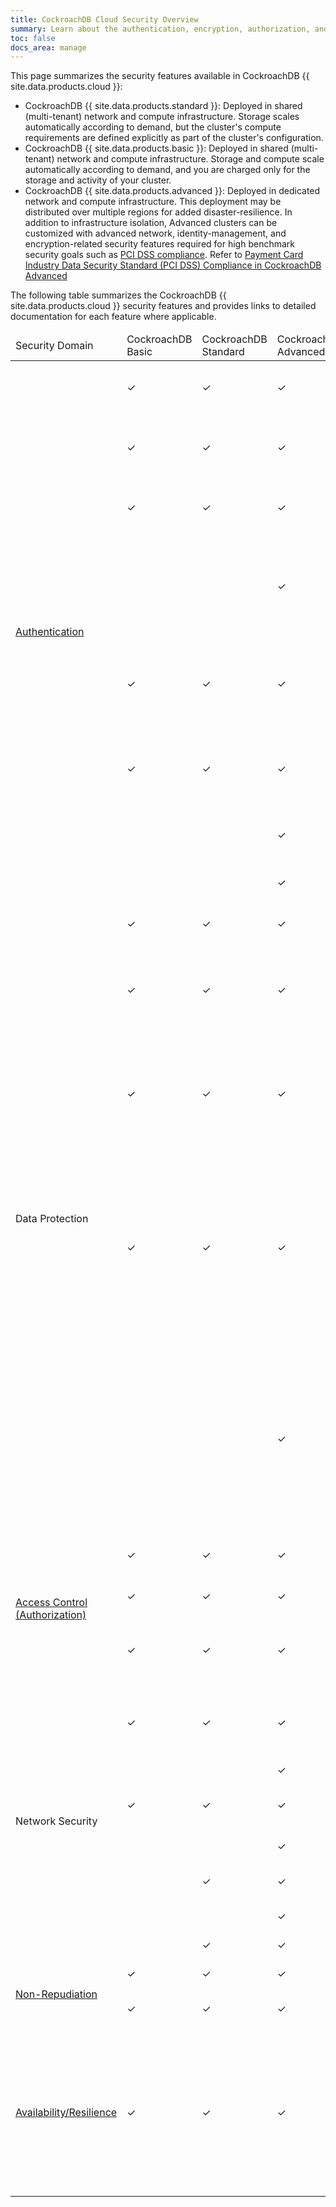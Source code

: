 ```yaml
---
title: CockroachDB Cloud Security Overview
summary: Learn about the authentication, encryption, authorization, and audit log features for CockroachDB Cloud clusters.
toc: false
docs_area: manage
---
```


This page summarizes the security features available in CockroachDB {{ site.data.products.cloud }}:

- CockroachDB {{ site.data.products.standard }}: Deployed in shared (multi-tenant) network and compute infrastructure. Storage scales automatically according to demand, but the cluster's compute requirements are defined explicitly as part of the cluster's configuration.
- CockroachDB {{ site.data.products.basic }}: Deployed in shared (multi-tenant) network and compute infrastructure. Storage and compute scale automatically according to demand, and you are charged only for the storage and activity of your cluster.
- CockroachDB {{ site.data.products.advanced }}: Deployed in dedicated network and compute infrastructure. This deployment may be distributed over multiple regions for added disaster-resilience. In addition to infrastructure isolation, Advanced clusters can be customized with advanced network, identity-management, and encryption-related security features required for high benchmark security goals such as [PCI DSS compliance](pci-dss.md). Refer to [Payment Card Industry Data Security Standard (PCI DSS) Compliance in CockroachDB Advanced](pci-dss.md)

The following table summarizes the CockroachDB {{ site.data.products.cloud }} security features and provides links to detailed documentation for each feature where applicable.

<table markdown="1">
  <thead>
    <tr>
      <td width="120">Security Domain</td>
      <td>CockroachDB Basic</td>
      <td>CockroachDB Standard</td>
      <td>CockroachDB Advanced</td>
      <td>Feature</td>
    </tr>
  </thead>
  <tbody>
    <tr>
      <td rowspan="8"><a href="cockroachcloud/authentication.md">Authentication</a></td>
      <td>✓</td>
      <td>✓</td>
      <td>✓</td>
      <td>Inter-node and node identity authentication using TLS 1.3</td>
    </tr>
    <tr>
      <td>✓</td>
      <td>✓</td>
      <td>✓</td>
      <td>Client identity authentication using a username and password</td>
    </tr>
    <tr>
      <td>✓</td>
      <td>✓</td>
      <td>✓</td>
      <td><a href="{{ site.current_cloud_version }}/security-reference/scram-authentication.md">SASL/SCRAM-SHA-256 secure password-based authentication</a></td>
    </tr>
    <tr>
      <td>&nbsp;</td>
      <td>&nbsp;</td>
      <td>✓</td>
      <td>Cluster DB console authentication with third-party <a href="{{ site.current_cloud_version }}/sso-db-console.md">Single Sign On (SSO)</a> using <a href="https://openid.net/connect/">OpenID Connect OIDC</a> or <a href="https://wikipedia.org/wiki/Security_Assertion_Markup_Language">SAML</a></td>
    </tr>
    <tr>
      <td>✓</td>
      <td>✓</td>
      <td>✓</td>
      <td>SQL Client authentication with <a href="cockroachcloud/cloud-sso-sql.md">Cluster SSO</a> using CockroachDB Cloud as identity provider</td>
    </tr>
    <tr>
      <td>✓</td>
      <td>✓</td>
      <td>✓</td>
      <td>SQL Client authentication with <a href="{{ site.current_cloud_version }}/sso-sql.md">Cluster SSO</a> using customer-managed identity providers</td>
    </tr>
    <tr>
      <td>&nbsp;</td>
      <td>&nbsp;</td>
      <td>✓</td>
      <td>Client identity authentication using <a href="cockroachcloud/client-certs-advanced.md">PKI certificates</a></td>
    </tr>
    <tr>
      <td>&nbsp;</td>
      <td>&nbsp;</td>
      <td>✓</td>
      <td><a href="{{ site.current_cloud_version }}/manage-certs-revoke-ocsp.md">OCSP</a> certificate revocation protocol</td>
    </tr>
    <tr>
    <td rowspan="5" >Data Protection</a></td>
      <td>✓</td>
      <td>✓</td>
      <td>✓</td>
      <td>Encryption-in-flight using TLS 1.3</td>
    </tr>
    <tr>
      <td>✓</td>
      <td>✓</td>
      <td>✓</td>
      <td>Automatic backups for AWS clusters are encrypted-at-rest using <a href="https://docs.aws.amazon.com/AmazonS3/latest/dev/UsingServerSideEncryption.html">AWS S3’s server-side encryption</a></td>
    </tr>
    <tr>
      <td>✓</td>
      <td>✓</td>
      <td>✓</td>
      <td>Automatic backups for GCP clusters are encrypted-at-rest using <a href="https://cloud.google.com/storage/docs/encryption/default-keys">Google-managed server-side encryption keys</a></td>
    </tr>
    <tr>
      <td>✓</td>
      <td>✓</td>
      <td>✓</td>
      <td>Industry-standard encryption-at-rest provided at the infrastructure level by your chosen deployment environment, such as Google Cloud Platform (GCP), Amazon Web Services (AWS), or Microsoft Azure.
    </tr>
    <tr>
      <td>&nbsp;</td>
      <td>&nbsp;</td>
      <td>✓</td>
      <td><a href="cockroachcloud/cmek.md">Customer Managed Encryption Keys (CMEK)</a>, with [Advanced security features](create-an-advanced-cluster.md#step-6-configure-advanced-security-features) enabled.
    </tr>
    <tr>
    <td rowspan="3" ><a href="cockroachcloud/authorization.md">Access Control (Authorization)</a></td>
      <td>✓</td>
      <td>✓</td>
      <td>✓</td>
      <td>SQL users with direct privilege management</td>
    </tr>
    <tr>
      <td>✓</td>
      <td>✓</td>
      <td>✓</td>
      <td>SQL Role-based access control (RBAC)</td>
    </tr>
    <tr>
      <td>✓</td>
      <td>✓</td>
      <td>✓</td>
      <td>Cloud Organization users with fine-grained access roles</td>
    </tr>
    <tr>
    <td rowspan="7">Network Security</td>
      <td>✓</td>
      <td>✓</td>
      <td>✓</td>
      <td><a href="cockroachcloud/authentication.md">SQL-level configuration of allowed authentication attempts by IP address</a></td>
    </tr>
    <tr>
      <td>&nbsp;</td>
      <td>&nbsp;</td>
      <td>✓</td>
      <td><a href="cockroachcloud/private-clusters.md">Private Clusters</a></td>
    </tr>
    <tr>
      <td>✓</td>
      <td>✓</td>
      <td>✓</td>
      <td>Network-level Configuration of allowed IP addresses</td>
    </tr>
    <tr>
      <td>&nbsp;</td>
      <td>&nbsp;</td>
      <td>✓</td>
      <td>Egress Perimeter Controls</td>
    </tr>
    <tr>
      <td>&nbsp;</td>
      <td>✓</td>
      <td>✓</td>
      <td><a href="cockroachcloud/network-authorization.md#gcp-private-service-connect">Private Service Connect (PSC) for GCP clusters</td>
    </tr>
    <tr>
      <td>&nbsp;</td>
      <td>&nbsp;</td>
      <td>✓</td>
      <td><a href="cockroachcloud/network-authorization.md#gcp-vpc-peering">VPC Peering</a> for GCP clusters</td>
    </tr>
    <tr>
      <td>&nbsp;</td>
      <td>✓</td>
      <td>✓</td>
      <td><a href="cockroachcloud/network-authorization.md#aws-privatelink"></a>PrivateLink for AWS clusters. </td>
    </tr>
    <tr>
      <td rowspan="2"><a href="https://wikipedia.org/wiki/Non-repudiation">Non-Repudiation</a></td>
      <td>✓</td>
      <td>✓</td>
      <td>✓</td>
      <td><a href="{{ site.current_cloud_version }}/sql-audit-logging.md">SQL Audit Logging</a></td>
    </tr>
    <tr>
      <td>✓</td>
      <td>✓</td>
      <td>✓</td>
      <td><a href="cockroachcloud/cloud-org-audit-logs.md">Cloud Organization Audit Logging</a></td>
    </tr>
    <tr>
      <td><a href="{{ site.current_cloud_version }}/demo-cockroachdb-resilience.md">Availability/Resilience</a></td>
      <td>✓</td>
      <td>✓</td>
      <td>✓</td>
      <td>CockroachDB, as a distributed SQL database, is uniquely resilient by nature. A cluster can tolerate node failures as long as the majority of nodes remain functional. See <a href="{{ site.current_cloud_version }}/demo-cockroachdb-resilience.md">Disaster Recovery.</a></td>
    </tr>
  </thead>
</table>
